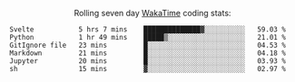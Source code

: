 <!--<p align="center">
  <img width="auto" src ="https://github-readme-stats.vercel.app/api/top-langs/?username=syrkis&layout=compact&hide_border=true&theme=darcula&bg_color=00000000&langs_count=6&hide=jupyter%20notebook,JavaScript,HTML" width = 400>
      <img src ="https://github-readme-streak-stats.herokuapp.com?user=syrkis&theme=darcula&hide_border=true&background=FFFFFF00" width = 400>

</p>-->
<p align="center">Rolling seven day <a href='https://wakatime.com/'> WakaTime</a> coding stats:</p>
<!--START_SECTION:waka-->

```text
Svelte           5 hrs 7 mins    ██████████████▓░░░░░░░░░░   59.03 %
Python           1 hr 49 mins    █████▒░░░░░░░░░░░░░░░░░░░   21.01 %
GitIgnore file   23 mins         █░░░░░░░░░░░░░░░░░░░░░░░░   04.53 %
Markdown         21 mins         █░░░░░░░░░░░░░░░░░░░░░░░░   04.18 %
Jupyter          20 mins         █░░░░░░░░░░░░░░░░░░░░░░░░   03.93 %
sh               15 mins         ▓░░░░░░░░░░░░░░░░░░░░░░░░   02.97 %
```

<!--END_SECTION:waka-->
